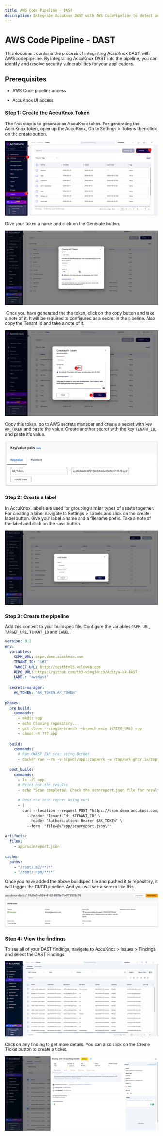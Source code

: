 ```yaml
---
title: AWS Code Pipeline - DAST
description: Integrate AccuKnox DAST with AWS CodePipeline to detect and resolve runtime vulnerabilities in web applications, improving production security.
---
```


# AWS Code Pipeline - DAST

This document contains the process of integrating AccuKnox DAST with AWS codepipeline. By integrating AccuKnox DAST into the pipeline, you can identify and resolve security vulnerabilities for your applications.

## Prerequisites

- AWS Code pipeline access

- AccuKnox UI access

### **Step 1: Create the AccuKnox Token**

The first step is to generate an AccuKnox token. For generating the AccuKnox token, open up the AccuKnox, Go to Settings > Tokens then click on the create button.

![image-20240920-120107.png](images/aws-dast/1.png)

Give your token a name and click on the Generate button.

![image-20241104-121922.png](images/aws-dast/2.png)

 Once you have generated the the token, click on the copy button and take a note of it. It will be required to configured as a secret in the pipeline. Also copy the Tenant Id and take a note of it.

![image-20241017-062925.png](images/aws-dast/3.png)

Copy this token, go to AWS secrets manager and create a secret with key `AK_TOKEN` and paste the value. Create another secret with the key `TENANT_ID`, and paste it's value.

![image-20240924-115035.png](images/aws-dast/4.png)

### **Step 2: Create a label**

In AccuKnox, labels are used for grouping similar types of assets together. For creating a label navigate to Settings > Labels and click on the create label button. Give your label a name and a filename prefix. Take a note of the label and click on the save button.

![image-20241104-121722.png](images/aws-dast/5.png)

### **Step 3: Create the pipeline**

Add this content to your buildspec file. Configure the variables `CSPM_URL`, `TARGET_URL`, `TENANT_ID` and `LABEL`.

```yaml
version: 0.2
env:
  variables:
    CSPM_URL: cspm.demo.accuknox.com
    TENANT_ID: "167"
    TARGET_URL: http://testhtml5.vulnweb.com
    REPO_URL: https://github.com/th3-v3ng34nc3/Aditya-ak-DAST
    LABEL: "awsdast"

  secrets-manager:
    AK_TOKEN: "AK_TOKEN:AK_TOKEN"

phases:
  pre_build:
    commands:
      - mkdir app
      - echo Cloning repository...
      - git clone --single-branch --branch main ${REPO_URL} app
      - chmod -R 777 app

  build:
    commands:
      # Run OWASP ZAP scan using Docker
      - docker run --rm -v $(pwd)/app:/zap/wrk -w /zap/wrk ghcr.io/zaproxy/zaproxy:stable zap-baseline.py -t "$TARGET_URL" -r scanreport.html -x scanreport.xml -J scanreport.json -I

  post_build:
    commands:
      - ls -al app
      # Print out the results
      - echo "Scan completed. Check the scanreport.json file for results."

      # Post the scan report using curl
      - |
        curl --location --request POST "https://cspm.demo.accuknox.com/api/v1/artifact/?tenant_id=$TENANT_ID&label_id=$LABEL&data_type=ZAP&save_to_s3=true" \
          --header "Tenant-Id: $TENANT_ID" \
          --header "Authorization: Bearer $AK_TOKEN" \
          --form  "file=@\"app/scanreport.json\""

artifacts:
  files:
    - app/scanreport.json

cache:
  paths:
    - "/root/.m2/**/*"
    - "/root/.npm/**/*"
```

Once you have added the above buildspec file and pushed it to repository, it will trigger the CI/CD pipeline. And you will see a screen like this.

![image-20241104-134530.png](images/aws-dast/6.png)

### **Step 4: View the findings**

To see all of your DAST findings, navigate to AccuKnox > Issues > Findings and select the DAST Findings

![image-20241104-134634.png](images/aws-dast/7.png)

Click on any finding to get more details. You can also click on the Create Ticket button to create a ticket.

![image-20241104-134712.png](images/aws-dast/8.png)
